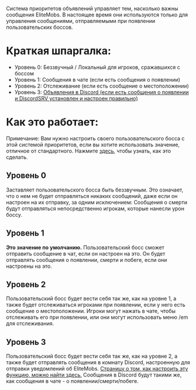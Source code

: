Система приоритетов объявлений управляет тем, насколько важны сообщения EliteMobs. В настоящее время они используются
только для управления сообщениями, отправляемыми при появлении пользовательских боссов.

# Краткая шпаргалка:

* Уровень 0: Беззвучный / Локальный для игроков, сражавшихся с боссом
*   Уровень 1: Сообщения в чате (если есть сообщения о появлении)
*   Уровень 2: Отслеживание (если есть сообщение о местоположении)
* Уровень
  3: [Объявления в Discord (если есть сообщения о появлении и DiscordSRV установлен и настроен правильно)]($language$/elitemobs/discordsrv.md)

# Как это работает:

Примечание: Вам нужно настроить своего пользовательского босса с этой системой приоритетов, если вы хотите использовать
значение, отличное от стандартного.
Нажмите [здесь]($language$/elitemobs/creating_bosses.md&section=announcementpriority), чтобы узнать, как это сделать.

## Уровень 0

Заставляет пользовательского босса быть беззвучным. Это означает, что о нем не будет отправляться никаких сообщений,
даже если он настроен на их отправку, за одним исключением: Сообщения о смерти будут отправляться непосредственно
игрокам, которые нанесли урон боссу.

## Уровень 1

**Это значение по умолчанию.** Пользовательский босс сможет отправить сообщение в чат, если он настроен на это. Он будет
отправлять сообщения о появлении, смерти и побеге, если они настроены на это.

## Уровень 2

Пользовательский босс будет вести себя так же, как на уровне 1, а также будет отслеживаться игроками при появлении, если
у него есть сообщение о местоположении. Игроки могут нажать в чате, чтобы отслеживать его при появлении, или они могут
использовать меню /em для отслеживания.

## Уровень 3

Пользовательский босс будет вести себя так же, как на уровне 2, а также будет отправлять сообщения в комнату Discord,
настроенную для отправки уведомлений об
EliteMobs. [Страницу о том, как настроить эту функцию, можно найти здесь.]($language$/elitemobs/discordsrv.md) Сообщения
в Discord будут такими же, как сообщения в чате - о появлении/смерти/побеге.
